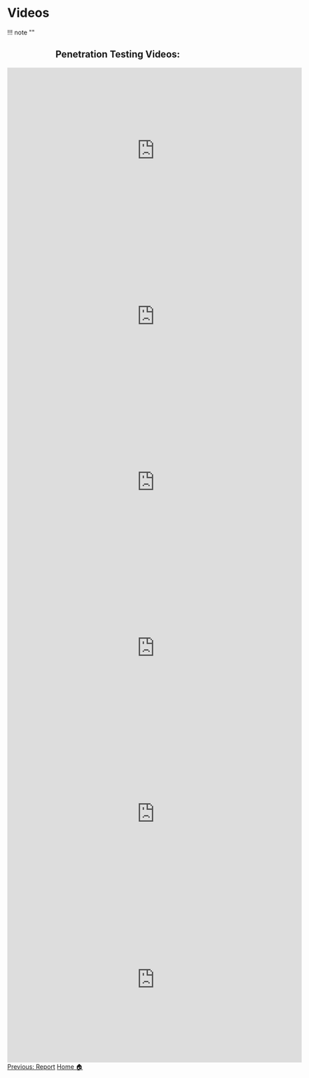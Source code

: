 # **Videos**
!!! note ""
<div style="text-align: center"> <h2><strong>Penetration Testing Videos:</strong> </h2></div>



<div align="center">
<iframe width="672" height="378" src="https://www.youtube.com/embed/B3B3yXnrXDM?si=6K1gCnHraXsfbC4p" title="YouTube video player" frameborder="0" allow="accelerometer; autoplay; clipboard-write; encrypted-media; gyroscope; picture-in-picture; web-share" referrerpolicy="strict-origin-when-cross-origin" allowfullscreen></iframe>
</div>

<div align="center">
  <iframe width="672" height="378" src="https://www.youtube.com/embed/26zNEwoZrwg?si=N6R73bvtu7l1BwX3" title="YouTube video player" frameborder="0" allow="accelerometer; autoplay; clipboard-write; encrypted-media; gyroscope; picture-in-picture; web-share" referrerpolicy="strict-origin-when-cross-origin" allowfullscreen></iframe>
</div>

<div align="center">
<iframe width="672" height="378" src="https://www.youtube.com/embed/B7tTQ272OHE?si=4DFOvUT8xco-Ysts" title="YouTube video player" frameborder="0" allow="accelerometer; autoplay; clipboard-write; encrypted-media; gyroscope; picture-in-picture; web-share" referrerpolicy="strict-origin-when-cross-origin" allowfullscreen></iframe>
</div>

<div align="center">
<iframe width="672" height="378" src="https://www.youtube.com/embed/4pe1fn3Gus0?si=xAfB9qbPXZ9qHaCh" title="YouTube video player" frameborder="0" allow="accelerometer; autoplay; clipboard-write; encrypted-media; gyroscope; picture-in-picture; web-share" referrerpolicy="strict-origin-when-cross-origin" allowfullscreen></iframe>
</div>

<div align="center">
<iframe width="672" height="378" src="https://www.youtube.com/embed/izR7BMVJEh0?si=ToH9FrqC-T9m73LE" title="YouTube video player" frameborder="0" allow="accelerometer; autoplay; clipboard-write; encrypted-media; gyroscope; picture-in-picture; web-share" referrerpolicy="strict-origin-when-cross-origin" allowfullscreen></iframe>
</div>

<div align="center">
<iframe width="672" height="378" src="https://www.youtube.com/embed/EOoBAq6z4Zk?si=n4-rJbbX6x7GcFdD" title="YouTube video player" frameborder="0" allow="accelerometer; autoplay; clipboard-write; encrypted-media; gyroscope; picture-in-picture; web-share" referrerpolicy="strict-origin-when-cross-origin" allowfullscreen></iframe>
</div>




<div class="button-container" markdown="1">
<a href="/Career-Simulation-3/report/" class="md-button md-button--primary">Previous: Report</a>
<a href="/Career-Simulation-3/" class="md-button md-button--secondary">Home 🏠</a>

</div>


